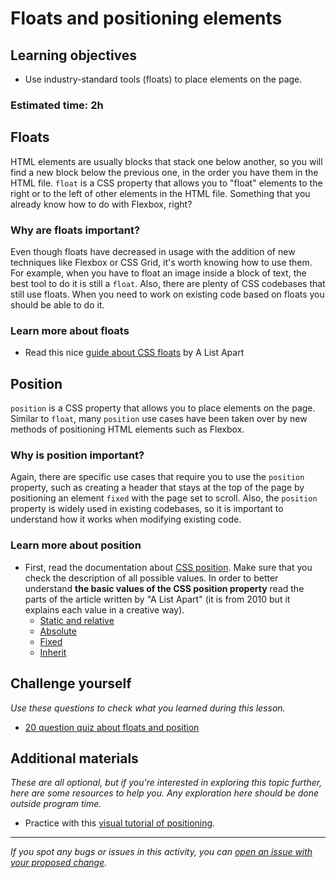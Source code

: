 # Floats and positioning elements

## Learning objectives

- Use industry-standard tools (floats) to place elements on the page.

### Estimated time: 2h

## Floats

HTML elements are usually blocks that stack one below another, so you will find a new block below the previous one, in the order you have them in the HTML file. `float` is a CSS property that allows you to "float" elements to the right or to the left of other elements in the HTML file. Something that you already know how to do with Flexbox, right?

### Why are floats important?
Even though floats have decreased in usage with the addition of new techniques like Flexbox or CSS Grid, it's worth knowing how to use them. For example, when you have to float an image inside a block of text, the best tool to do it is still a `float`. 
Also, there are plenty of CSS codebases that still use floats. When you need to work on existing code based on floats you should be able to do it.

### Learn more about floats

- Read this nice [guide about CSS floats](https://alistapart.com/article/css-floats-101/) by A List Apart

## Position

`position` is a CSS property that allows you to place elements on the page. Similar to `float`, many `position` use cases have been taken over by new methods of positioning HTML elements such as Flexbox.

### Why is position important?

Again, there are specific use cases that require you to use the `position` property, such as creating a header that stays at the top of the page by positioning an element `fixed` with the page set to scroll. Also, the `position` property is widely used in existing codebases, so it is important to understand how it works when modifying existing code.

### Learn more about position

- First, read the documentation about [CSS position](https://www.w3schools.com/cssref/pr_class_position.asp). Make sure that you check the description of all possible values. In order to better understand **the basic values of the CSS position property** read the parts of the article written by "A List Apart" (it is from 2010 but it explains each value in a creative way).
    - [Static and relative](https://alistapart.com/article/css-positioning-101/#section3)
    - [Absolute](https://alistapart.com/article/css-positioning-101/#section3)
    - [Fixed](https://alistapart.com/article/css-positioning-101/#section5)
    - [Inherit](https://alistapart.com/article/css-positioning-101/#section5)

## Challenge yourself

*Use these questions to check what you learned during this lesson.*
- [20 question quiz about floats and position](https://docs.google.com/forms/d/e/1FAIpQLSfpbzkXZymwals6acIdqrGpazaNU58XuoPcqRZxWRXykT80Eg/viewform)

## Additional materials

*These are all optional, but if you're interested in exploring this topic further, here are some resources to help you. Any exploration here should be done outside program time.*
- Practice with this [visual tutorial of positioning](http://www.barelyfitz.com/screencast/html-training/css/positioning/).

------

_If you spot any bugs or issues in this activity, you can [open an issue with your proposed change](https://github.com/microverseinc/curriculum-transversal-skills/blob/main/git-github/articles/open_issue.md)._
